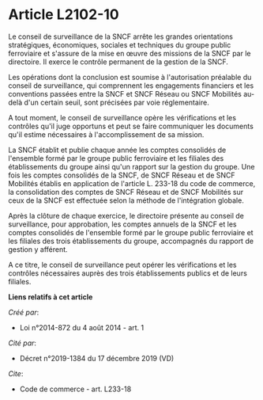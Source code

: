 # Article L2102-10

Le conseil de surveillance de la SNCF arrête les grandes orientations stratégiques, économiques, sociales et techniques du
groupe public ferroviaire et s'assure de la mise en œuvre des missions de la SNCF par le directoire. Il exerce le contrôle
permanent de la gestion de la SNCF. 

Les opérations dont la conclusion est soumise à l'autorisation préalable du conseil de surveillance, qui comprennent les
engagements financiers et les conventions passées entre la SNCF et SNCF Réseau ou SNCF Mobilités au-delà d'un certain seuil,
sont précisées par voie réglementaire. 

A tout moment, le conseil de surveillance opère les vérifications et les contrôles qu'il juge opportuns et peut se faire
communiquer les documents qu'il estime nécessaires à l'accomplissement de sa mission. 

La SNCF établit et publie chaque année les comptes consolidés de l'ensemble formé par le groupe public ferroviaire et les
filiales des établissements du groupe ainsi qu'un rapport sur la gestion du groupe. Une fois les comptes consolidés de la
SNCF, de SNCF Réseau et de SNCF Mobilités établis en application de l'article L. 233-18 du code de commerce, la consolidation
des comptes de SNCF Réseau et de SNCF Mobilités sur ceux de la SNCF est effectuée selon la méthode de l'intégration globale. 

Après la clôture de chaque exercice, le directoire présente au conseil de surveillance, pour approbation, les comptes annuels
de la SNCF et les comptes consolidés de l'ensemble formé par le groupe public ferroviaire et les filiales des trois
établissements du groupe, accompagnés du rapport de gestion y afférent. 

A ce titre, le conseil de surveillance peut opérer les vérifications et les contrôles nécessaires auprès des trois
établissements publics et de leurs filiales.

**Liens relatifs à cet article**

_Créé par_:

  - Loi n°2014-872 du 4 août 2014 - art. 1

_Cité par_:

  - Décret n°2019-1384 du 17 décembre 2019 (VD)

_Cite_:

  - Code de commerce - art. L233-18
